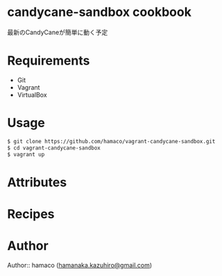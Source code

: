 # candycane-sandbox cookbook

最新のCandyCaneが簡単に動く予定

# Requirements

- Git
- Vagrant
- VirtualBox

# Usage

```bash
$ git clone https://github.com/hamaco/vagrant-candycane-sandbox.git
$ cd vagrant-candycane-sandbox
$ vagrant up
```

# Attributes

# Recipes

# Author

Author:: hamaco (hamanaka.kazuhiro@gmail.com)
